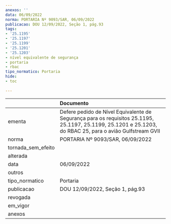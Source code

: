 ```yaml
---
anexos: ''
data: 06/09/2022
norma: PORTARIA Nº 9093/SAR, 06/09/2022
publicacao: DOU 12/09/2022, Seção 1, pág.93
tags:
- '25.1195'
- '25.1197'
- '25.1199'
- '25.1201'
- '25.1203'
- nível equivalente de segurança
- portaria
- rbac
tipo_normatico: Portaria
hide: 
- toc 
 
---
```


|                    | Documento                                                                                                                                                  |
|:-------------------|:-----------------------------------------------------------------------------------------------------------------------------------------------------------|
| ementa             | Defere pedido de Nível Equivalente de Segurança para os requisitos 25.1195,  25.1197, 25.1199, 25.1201 e 25.1203, do RBAC 25, para o avião Gulfstream GVII |
| norma              | PORTARIA Nº 9093/SAR, 06/09/2022                                                                                                                           |
| tornada_sem_efeito |                                                                                                                                                            |
| alterada           |                                                                                                                                                            |
| data               | 06/09/2022                                                                                                                                                 |
| outros             |                                                                                                                                                            |
| tipo_normatico     | Portaria                                                                                                                                                   |
| publicacao         | DOU 12/09/2022, Seção 1, pág.93                                                                                                                            |
| revogada           |                                                                                                                                                            |
| em_vigor           |                                                                                                                                                            |
| anexos             |                                                                                                                                                            |